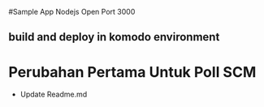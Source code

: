 #Sample App Nodejs Open Port 3000
## build and deploy in komodo environment
# Perubahan Pertama Untuk Poll SCM
- Update Readme.md
